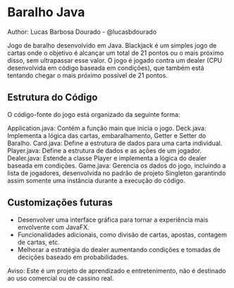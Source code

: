 # Baralho Java

Author: Lucas Barbosa Dourado - @lucasbdourado

Jogo de baralho desenvolvido em Java. Blackjack é um simples jogo de cartas onde o objetivo é alcançar um total de 21 pontos ou o mais próximo disso, sem ultrapassar esse valor. O jogo é jogado contra um dealer (CPU desenvolvida em código baseada em condições), que também está tentando chegar o mais próximo possível de 21 pontos.

## Estrutura do Código
O código-fonte do jogo está organizado da seguinte forma:

Application.java: Contém a função main que inicia o jogo.
Deck.java: Implementa a lógica das cartas, embaralhamento, Getter e Setter do Baralho.
Card.java: Define a estrutura de dados para uma carta individual.
Player.java: Define a estrutura de dados e as ações de um jogador.
Dealer.java: Estende a classe Player e implementa a lógica do dealer baseada em condições.
Game.java: Gerencia os dados do jogo, incluindo a lista de jogadores, desenvolvida no padrão de projeto Singleton garantindo assim somente uma instância durante a execução do código.

## Customizações futuras
- Desenvolver uma interface gráfica para tornar a experiência mais envolvente com JavaFX.
- Funcionalidades adicionais, como divisão de cartas, apostas, contagem de cartas, etc.
- Melhorar a estratégia do dealer aumentando condições e tomadas de decições baseado em probabilidades.

Aviso: Este é um projeto de aprendizado e entretenimento, não é destinado ao uso comercial ou de cassino real.
